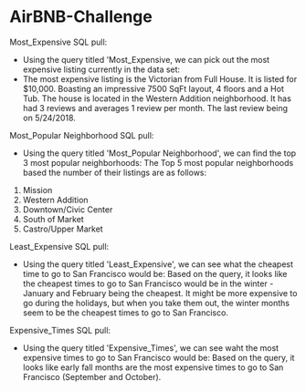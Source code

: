 # AirBNB-Challenge

Most_Expensive SQL pull:
- Using the query titled 'Most_Expensive, we can pick out the most expensive listing currently in the data set:
- The most expensive listing is the Victorian from Full House.  It is listed for $10,000.  Boasting an impressive 7500 SqFt layout, 4 floors and a Hot Tub.  The house is located in the Western Addition neighborhood.  It has had 3 reviews and averages 1 review per month.  The last review being on 5/24/2018.

Most_Popular Neighborhood SQL pull:
- Using the query titled 'Most_Popular Neighborhood', we can find the top 3 most popular neighborhoods:
The Top 5 most popular neighborhoods based the number of their listings are as follows:
1. Mission
2. Western Addition
3. Downtown/Civic Center
4. South of Market
5. Castro/Upper Market

Least_Expensive SQL pull:
- Using the query titled 'Least_Expensive', we can see what the cheapest time to go to San Francisco would be:
Based on the query, it looks like the cheapest times to go to San Francisco would be in the winter - January and February being the cheapest.  It might be more expensive to go during the holidays, but when you take them out, the winter months seem to be the cheapest times to go to San Francisco.

Expensive_Times SQL pull:
- Using the query titled 'Expensive_Times', we can see waht the most expensive times to go to San Francisco would be:
Based on the query, it looks like early fall months are the most expensive times to go to San Francisco (September and October).
